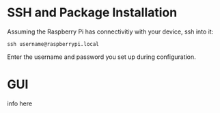# SSH and Package Installation
Assuming the Raspberry Pi has connectivitiy with your device, ssh into it:
```
ssh username@raspberrypi.local
```
Enter the username and password you set up during configuration.

# GUI
info here
